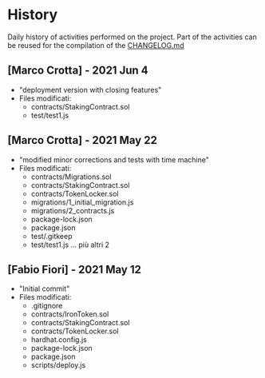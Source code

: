 # History
Daily history of activities performed on the project. Part of the activities can be reused for the compilation of the [CHANGELOG.md](CHANGELOG.md)


## [Marco Crotta] - 2021 Jun 4
- "deployment version with closing features"
- Files modificati:
  - contracts/StakingContract.sol
  - test/test1.js

## [Marco Crotta] - 2021 May 22
- "modified minor corrections and tests with time machine"
- Files modificati:
  - contracts/Migrations.sol
  - contracts/StakingContract.sol
  - contracts/TokenLocker.sol
  - migrations/1_initial_migration.js
  - migrations/2_contracts.js
  - package-lock.json
  - package.json
  - test/.gitkeep
  - test/test1.js
    ... più altri 2

## [Fabio Fiori] - 2021 May 12
- "Initial commit"
- Files modificati:
  - .gitignore
  - contracts/IronToken.sol
  - contracts/StakingContract.sol
  - contracts/TokenLocker.sol
  - hardhat.config.js
  - package-lock.json
  - package.json
  - scripts/deploy.js
